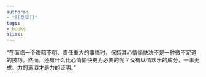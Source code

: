 ```yaml
---
authors:
- "[[尼采]]"
tags:
- books 
alias:
---
```

“在面临一个晦暗不明、责任重大的事情时，保持其心情愉快决不是一种微不足道的技巧。然而，还有什么比心情愉快更为必要的呢？没有纵情欢乐的成分，一事无成。力的满溢才是力的证明。”
